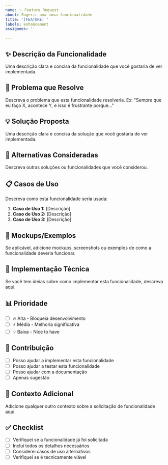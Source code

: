 ```yaml
---
name: ✨ Feature Request
about: Sugerir uma nova funcionalidade
title: '[FEATURE] '
labels: enhancement
assignees: ''

---
```


## ✨ Descrição da Funcionalidade

Uma descrição clara e concisa da funcionalidade que você gostaria de ver implementada.

## 🎯 Problema que Resolve

Descreva o problema que esta funcionalidade resolveria. Ex: "Sempre que eu faço X, acontece Y, e isso é frustrante porque..."

## 💡 Solução Proposta

Uma descrição clara e concisa da solução que você gostaria de ver implementada.

## 🔄 Alternativas Consideradas

Descreva outras soluções ou funcionalidades que você considerou.

## 📋 Casos de Uso

Descreva como esta funcionalidade seria usada:

1. **Caso de Uso 1:** [Descrição]
2. **Caso de Uso 2:** [Descrição]
3. **Caso de Uso 3:** [Descrição]

## 🎨 Mockups/Exemplos

Se aplicável, adicione mockups, screenshots ou exemplos de como a funcionalidade deveria funcionar.

## 🔧 Implementação Técnica

Se você tem ideias sobre como implementar esta funcionalidade, descreva aqui.

## 📊 Prioridade

- [ ] 🔥 Alta - Bloqueia desenvolvimento
- [ ] ⚡ Média - Melhoria significativa
- [ ] 💡 Baixa - Nice to have

## 🤝 Contribuição

- [ ] Posso ajudar a implementar esta funcionalidade
- [ ] Posso ajudar a testar esta funcionalidade
- [ ] Posso ajudar com a documentação
- [ ] Apenas sugestão

## 📝 Contexto Adicional

Adicione qualquer outro contexto sobre a solicitação de funcionalidade aqui.

## ✅ Checklist

- [ ] Verifiquei se a funcionalidade já foi solicitada
- [ ] Incluí todos os detalhes necessários
- [ ] Considerei casos de uso alternativos
- [ ] Verifiquei se é tecnicamente viável
